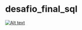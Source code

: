# desafio_final_sql


[![Alt text](https://w7.pngwing.com/pngs/936/468/png-transparent-youtube-logo-youtube-logo-computer-icons-subscribe-angle-rectangle-airplane-thumbnail.png)](https://www.youtube.com/watch?v=2zsomc_JSeI)
